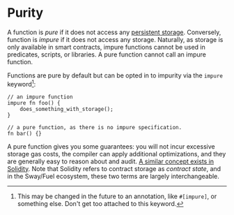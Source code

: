 # Purity

A function is _pure_ if it does not access any [persistent storage](./storage.md). Conversely, function is _impure_ if it does not access any storage. Naturally, as storage is only available in smart contracts, impure functions cannot be used in predicates, scripts, or libraries. A pure function cannot call an impure function.

Functions are pure by default but can be opted in to impurity via the `impure` keyword[^1]:

```sway
// an impure function
impure fn foo() {
    does_something_with_storage();
}

// a pure function, as there is no impure specification.
fn bar() {}
```

A pure function gives you some guarantees: you will not incur excessive storage gas costs, the compiler can apply additional optimizations, and they are generally easy to reason about and audit. [A similar concept exists in Solidity](https://docs.soliditylang.org/en/v0.8.10/contracts.html#pure-functions). Note that Solidity refers to contract storage as _contract state_, and in the Sway/Fuel ecosystem, these two terms are largely interchangeable.

[^1]: This may be changed in the future to an annotation, like `#[impure]`, or something else. Don't get too attached to this keyword.
